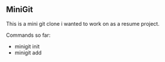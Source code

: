 ## MiniGit
This is a mini git clone i wanted to work on as a resume project.

Commands so far:
- minigit init
- minigit add <file>